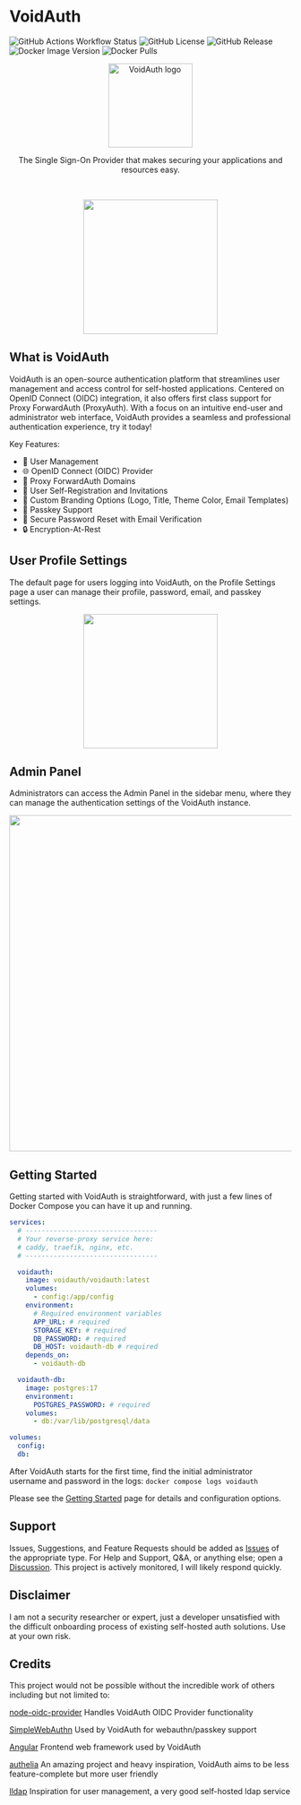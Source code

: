 # VoidAuth

![GitHub Actions Workflow Status](https://img.shields.io/github/actions/workflow/status/voidauth/voidauth/release.yml)
![GitHub License](https://img.shields.io/github/license/voidauth/voidauth)
![GitHub Release](https://img.shields.io/github/v/release/voidauth/voidauth?logo=github)
![Docker Image Version](https://img.shields.io/docker/v/voidauth/voidauth?sort=semver&logo=docker&logoColor=white)
![Docker Pulls](https://img.shields.io/docker/pulls/voidauth/voidauth?logo=docker&logoColor=white)


<p align="center">
  <img src="https://raw.githubusercontent.com/voidauth/voidauth/refs/heads/main/docs/logo.svg" width="150" title="VoidAuth" alt="VoidAuth logo">
</p>

<p align="center">
The Single Sign-On Provider that makes securing your applications and resources easy.
</p>
<br>

<p align="center">
  <img src="https://raw.githubusercontent.com/voidauth/voidauth/refs/heads/main/docs/public/screenshots/2f8c15db-28fd-4b0e-a266-1dddd9cf9e3a.png" width="240">
</p>

## What is VoidAuth

VoidAuth is an open-source authentication platform that streamlines user management and access control for self-hosted applications. Centered on OpenID Connect (OIDC) integration, it also offers first class support for Proxy ForwardAuth (ProxyAuth). With a focus on an intuitive end-user and administrator web interface, VoidAuth provides a seamless and professional authentication experience, try it today!

Key Features:

- 👤 User Management
- 🌐 OpenID Connect (OIDC) Provider
- 🔄 Proxy ForwardAuth Domains
- 📨 User Self-Registration and Invitations
- 🎨 Custom Branding Options (Logo, Title, Theme Color, Email Templates)
- 🔑 Passkey Support
- 📧 Secure Password Reset with Email Verification
- 🔒 Encryption-At-Rest

## User Profile Settings

The default page for users logging into VoidAuth, on the Profile Settings page a user can manage their profile, password, email, and passkey settings.

<p align="center">
  <img src="https://raw.githubusercontent.com/voidauth/voidauth/refs/heads/main/docs/public/screenshots/091a0122-75d7-44d0-9c97-e395c945cf4f.png" width="240">
</p>

## Admin Panel

Administrators can access the Admin Panel in the sidebar menu, where they can manage the authentication settings of the VoidAuth instance.

<p align="center">
  <img src="https://raw.githubusercontent.com/voidauth/voidauth/refs/heads/main/docs/public/screenshots/admin_panel.png" width="600">
</p>

## Getting Started

Getting started with VoidAuth is straightforward, with just a few lines of Docker Compose you can have it up and running.
``` yaml
services:
  # ---------------------------------
  # Your reverse-proxy service here:
  # caddy, traefik, nginx, etc.
  # ---------------------------------

  voidauth: 
    image: voidauth/voidauth:latest
    volumes:
      - config:/app/config
    environment:
      # Required environment variables
      APP_URL: # required
      STORAGE_KEY: # required
      DB_PASSWORD: # required
      DB_HOST: voidauth-db # required
    depends_on:
      - voidauth-db

  voidauth-db:
    image: postgres:17
    environment:
      POSTGRES_PASSWORD: # required
    volumes:
      - db:/var/lib/postgresql/data

volumes:
  config:
  db:
```

After VoidAuth starts for the first time, find the initial administrator username and password in the logs: `docker compose logs voidauth`

Please see the [Getting Started](https://voidauth.app/#/Getting-Started) page for details and configuration options.

## Support

Issues, Suggestions, and Feature Requests should be added as [Issues](https://github.com/voidauth/voidauth/issues) of the appropriate type. For Help and Support, Q&A, or anything else; open a [Discussion](https://github.com/orgs/voidauth/discussions). This project is actively monitored, I will likely respond quickly.

## Disclaimer

I am not a security researcher or expert, just a developer unsatisfied with the difficult onboarding process of existing self-hosted auth solutions. Use at your own risk.

## Credits

This project would not be possible without the incredible work of others including but not limited to:

[node-oidc-provider](https://github.com/panva/node-oidc-provider) Handles VoidAuth OIDC Provider functionality

[SimpleWebAuthn](https://github.com/MasterKale/SimpleWebAuthn) Used by VoidAuth for webauthn/passkey support

[Angular](https://angular.dev) Frontend web framework used by VoidAuth

[authelia](https://www.authelia.com/) An amazing project and heavy inspiration, VoidAuth aims to be less feature-complete but more user friendly

[lldap](https://github.com/lldap/lldap) Inspiration for user management, a very good self-hosted ldap service
